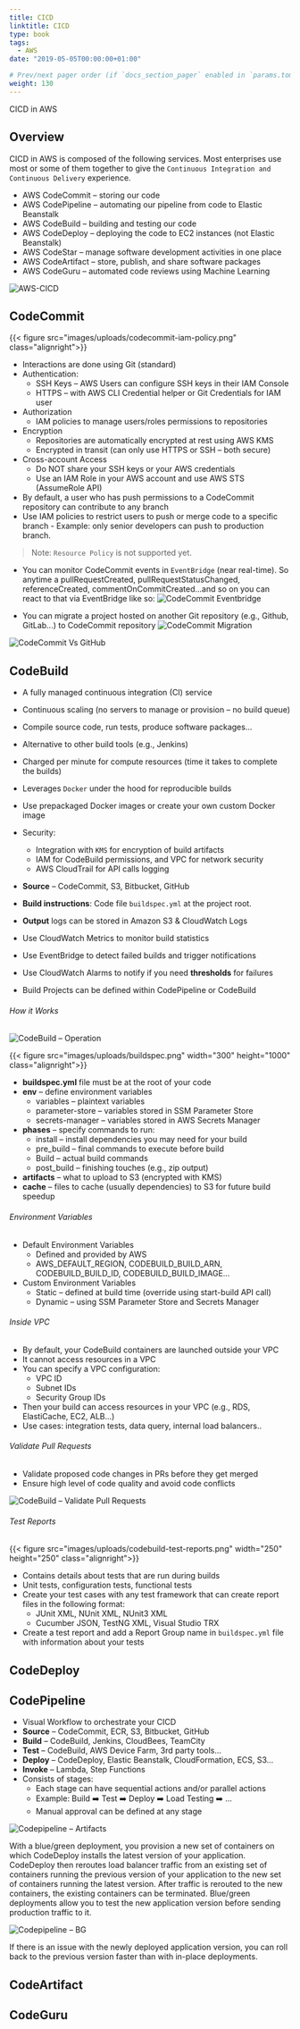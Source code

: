 ```yaml
---
title: CICD
linktitle: CICD
type: book
tags:
  - AWS
date: "2019-05-05T00:00:00+01:00"

# Prev/next pager order (if `docs_section_pager` enabled in `params.toml`)
weight: 130
---
```


CICD in AWS

<!--more-->

## Overview

CICD in AWS is composed of the following services. Most enterprises use most or some of them together to give the ```Continuous Integration and Continuous Delivery``` experience. 

- AWS CodeCommit – storing our code
- AWS CodePipeline – automating our pipeline from code to Elastic Beanstalk
- AWS CodeBuild – building and testing our code
- AWS CodeDeploy – deploying the code to EC2 instances (not Elastic Beanstalk)
- AWS CodeStar – manage software development activities in one place
- AWS CodeArtifact – store, publish, and share software packages
- AWS CodeGuru – automated code reviews using Machine Learning

![AWS-CICD](/images/uploads/cicd-techstack.png)

## CodeCommit

{{< figure src="images/uploads/codecommit-iam-policy.png" class="alignright">}}

-  Interactions are done using Git (standard)
-  Authentication:
    - SSH Keys – AWS Users can configure SSH keys in their IAM Console
    - HTTPS – with AWS CLI Credential helper or Git Credentials for IAM user
-  Authorization
    - IAM policies to manage users/roles permissions to repositories
-  Encryption
    - Repositories are automatically encrypted at rest using AWS KMS
    - Encrypted in transit (can only use HTTPS or SSH – both secure)
-  Cross-account Access
    - Do NOT share your SSH keys or your AWS credentials
    - Use an IAM Role in your AWS account and use AWS STS (AssumeRole API)
-  By default, a user who has push permissions to a CodeCommit repository can contribute to any branch
-  Use IAM policies to restrict users to push or merge code to a specific branch -  Example: only senior developers can push to production branch.
>  Note: ```Resource Policy``` is not supported yet.

- You can monitor CodeCommit events in ```EventBridge``` (near real-time). So anytime a pullRequestCreated, pullRequestStatusChanged, referenceCreated, commentOnCommitCreated...and so on you can react to that via EventBridge like so:
![CodeCommit Eventbridge](/images/uploads/codecommit-eventbridge.png)

- You can migrate a project hosted on another Git repository (e.g., Github, GitLab...) to CodeCommit repository
![CodeCommit Migration](/images/uploads/codecommit-migration.png)

![CodeCommit Vs GitHub](/images/uploads/codecommit-vs-github.png)

## CodeBuild

* A fully managed continuous integration (CI) service
* Continuous scaling (no servers to manage or provision – no build queue)
* Compile source code, run tests, produce software packages...
* Alternative to other build tools (e.g., Jenkins)
* Charged per minute for compute resources (time it takes to complete the builds)
* Leverages ```Docker``` under the hood for reproducible builds
* Use prepackaged Docker images or create your own custom Docker image
* Security:
  * Integration with ```KMS``` for encryption of build artifacts
  * IAM for CodeBuild permissions, and VPC for network security
  * AWS CloudTrail for API calls logging

* **Source** – CodeCommit, S3, Bitbucket, GitHub
* **Build instructions**: Code file ```buildspec.yml``` at the project root.
* **Output** logs can be stored in Amazon S3 & CloudWatch Logs
* Use CloudWatch Metrics to monitor build statistics
* Use EventBridge to detect failed builds and trigger notifications
* Use CloudWatch Alarms to notify if you need **thresholds** for failures
* Build Projects can be defined within CodePipeline or CodeBuild

###### How it Works
![CodeBuild – Operation](/images/uploads/codebuild-operation.png)

{{< figure src="images/uploads/buildspec.png" width="300" height="1000" class="alignright">}}

* **buildspec.yml** file must be at the root of your code 
* **env** – define environment variables 
  * variables – plaintext variables 
  * parameter-store – variables stored in SSM Parameter Store 
  * secrets-manager – variables stored in AWS Secrets Manager 
* **phases** – specify commands to run: 
  * install – install dependencies you may need for your build 
  * pre_build – final commands to execute before build 
  * Build – actual build commands 
  * post_build – finishing touches (e.g., zip output) 
* **artifacts** – what to upload to S3 (encrypted with KMS) 
* **cache** – files to cache (usually dependencies) to S3 for future build speedup

###### Environment Variables

* Default Environment Variables
  * Defined and provided by AWS
  * AWS_DEFAULT_REGION, CODEBUILD_BUILD_ARN, CODEBUILD_BUILD_ID, CODEBUILD_BUILD_IMAGE...
* Custom Environment Variables
  * Static – defined at build time (override using start-build API call)
  * Dynamic – using SSM Parameter Store and Secrets Manager

###### Inside VPC

* By default, your CodeBuild containers are launched outside your VPC 
* It cannot access resources in a VPC
* You can specify a VPC configuration: 
  * VPC ID 
  * Subnet IDs 
  * Security Group IDs 
* Then your build can access resources in your VPC (e.g., RDS, ElastiCache, EC2, ALB...)
* Use cases: integration tests, data query, internal load balancers..

###### Validate Pull Requests

* Validate proposed code changes in PRs before they get merged
* Ensure high level of code quality and avoid code conflicts

![CodeBuild – Validate Pull Requests](/images/uploads/codebuild-validate-pr.png)

###### Test Reports

{{< figure src="images/uploads/codebuild-test-reports.png" width="250" height="250" class="alignright">}}

* Contains details about tests that are run during builds
* Unit tests, configuration tests, functional tests
* Create your test cases with any test framework that can create report files in the following format:
  * JUnit XML, NUnit XML, NUnit3 XML
  * Cucumber JSON, TestNG XML, Visual Studio TRX
* Create a test report and add a Report Group name in ```buildspec.yml``` file with information about your tests

## CodeDeploy

## CodePipeline

-  Visual Workflow to orchestrate your CICD
-  **Source** – CodeCommit, ECR, S3, Bitbucket, GitHub
-  **Build** – CodeBuild, Jenkins, CloudBees, TeamCity
-  **Test** – CodeBuild, AWS Device Farm, 3rd party tools...
-  **Deploy** – CodeDeploy, Elastic Beanstalk, CloudFormation, ECS, S3...
-  **Invoke** – Lambda, Step Functions
-  Consists of stages:
    -  Each stage can have sequential actions and/or parallel actions
    -  Example: Build :arrow_right: Test :arrow_right: Deploy :arrow_right: Load Testing :arrow_right: …
    -  Manual approval can be defined at any stage

![Codepipeline – Artifacts](/images/uploads/codepipeline-artifacts.png)

With a blue/green deployment, you provision a new set of containers on which CodeDeploy  installs the latest version of your application. CodeDeploy then reroutes load balancer traffic from an existing set of containers running the previous version of your application to the new set of containers running the latest version. After traffic is rerouted to the new containers, the existing containers can be terminated. Blue/green deployments allow you to test the new application version before sending production traffic to it.

![Codepipeline – BG](/images/uploads/codepipeline-blue-green.png)

If there is an issue with the newly deployed application version, you can roll back to the previous version faster than with in-place deployments. 

## CodeArtifact

## CodeGuru